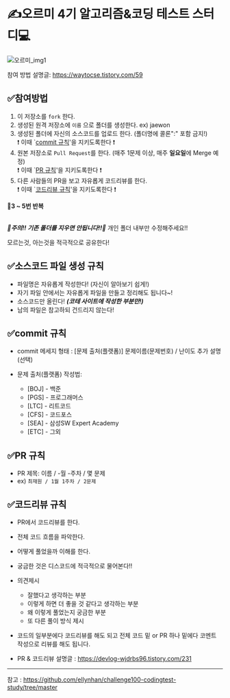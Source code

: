 # ✍오르미 4기 알고리즘&코딩 테스트 스터디💻
![오르미_img1](https://github.com/bbabbungtting/oreumi4_codingtest_study/assets/58384329/e0a7e374-970b-48f3-b911-3511b37f7000) 

참여 방법 설명글: https://waytocse.tistory.com/59

## ✅참여방법
1. 이 저장소를 `fork` 한다.
2. 생성된 원격 저장소에 `이름` 으로 폴더를 생성한다. ex) jaewon
3. 생성된 폴더에 자신의 소스코드를 업로드 한다. (폴더명에 콜론":" 포함 금지!)
<br>❗ 이때 `[commit 규칙](#commit-규칙)'을 지키도록한다 ❗<br>
4. 원본 저장소로 `Pull Request`를 한다. (매주 1문제 이상, 매주 **일요일**에 Merge 예정)
<br>❗ 이때 `[PR 규칙](#PR-규칙)'을 지키도록한다 ❗<br>
5. 다른 사람들의 PR을 보고 자유롭게 코드리뷰를 한다.
<br>❗ 이때 `[코드리뷰 규칙](#코드리뷰-규칙)'을 지키도록한다 ❗<br>

**🔄3 ~ 5번 반복**

<br>***🚫주의!! 기존 폴더를 지우면 안됩니다!!🛑*** 개인 폴더 내부만 수정해주세요!!<br>

모르는것, 아는것을 적극적으로 공유한다!

   
## ✅소스코드 파일 생성 규칙
- 파일명은 자유롭게 작성한다! (자신이 알아보기 쉽게!)
- 자기 파일 안에서는 자유롭게 파일을 만들고 정리해도 됩니다~!
- 소스코드만 올린다! ***(코테 사이트에 작성한 부분만!)***
- 남의 파일은 참고하되 건드리지 않는다!

  
## ✅commit 규칙
- commit 메세지 형태 : [문제 출처(플랫폼)] 문제이름(문제번호) / 난이도
                       추가 설명(선택)

- 문제 출처(플랫폼) 작성법: 
  * [BOJ] - 백준 
  * [PGS] - 프로그래머스
  * [LTC] - 리트코드
  * [CFS] - 코드포스
  * [SEA] - 삼성SW Expert Academy
  * [ETC] - 그외


## ✅PR 규칙
- PR 제목: 이름 / -월 -주차 / 몇 문제
- ex) ```최재원 / 1월 1주차 / 2문제 ```


## ✅코드리뷰 규칙
- PR에서 코드리뷰를 한다.
- 전체 코드 흐름을 파악한다.
- 어떻게 풀었을까 이해를 한다.
- 궁금한 것은 디스코드에 적극적으로 물어본다!!
- 의견제시
  -   잘했다고 생각하는 부분
  -   이렇게 하면 더 좋을 것 같다고 생각하는 부분
  -   왜 이렇게 풀었는지 궁금한 부분
  -   또 다른 풀이 방식 제시
- 코드의 일부분에다 코드리뷰를 해도 되고 전체 코드 밑 or PR 하나 밑에다 코멘트 작성으로 리뷰를 해도 됩니다.

- PR & 코드리뷰 설명글 : https://devlog-wjdrbs96.tistory.com/231


---
참고 : https://github.com/ellynhan/challenge100-codingtest-study/tree/master
